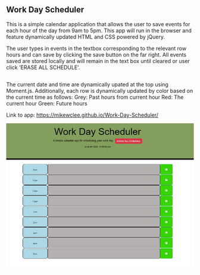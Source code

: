 ##  Work Day Scheduler

This is a simple calendar application that allows the user to save events for each hour of the day from 9am to 5pm. This app will run in the browser and feature dynamically updated HTML and CSS powered by jQuery.

The user types in events in the textbox corresponding to the relevant row hours and can save by clicking the save button on the far right. All events saved are stored locally and will remain in the text box until cleared or user click 'ERASE ALL SCHEDULE'.

##  
The current date and time are dynamically upated at the top using Moment.js. 
Additionally, each row is dynamically updated by color based on the current time as follows:
Grey: Past hours from current hour
Red: The current hour 
Green: Future hours

Link to app: https://mikewclee.github.io/Work-Day-Scheduler/

![AppScreenshot](assets/images/Scheduler.JPG)
